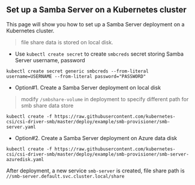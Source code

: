 ## Set up a Samba Server on a Kubernetes cluster
This page will show you how to set up a Samba Server deployment on a Kubernetes cluster.
 > file share data is stored on local disk.

 - Use `kubectl create secret` to create `smbcreds` secret storing Samba Server username, password
```console
kubectl create secret generic smbcreds --from-literal username=USERNAME --from-literal password="PASSWORD"
```

 - Option#1. Create a Samba Server deployment on local disk
> modify `/smbshare-volume` in deployment to specify different path for smb share data store
```console
kubectl create -f https://raw.githubusercontent.com/kubernetes-csi/csi-driver-smb/master/deploy/example/smb-provisioner/smb-server.yaml
```

 - Option#2. Create a Samba Server deployment on Azure data disk
```console
kubectl create -f https://raw.githubusercontent.com/kubernetes-csi/csi-driver-smb/master/deploy/example/smb-provisioner/smb-server-azuredisk.yaml
```

After deployment, a new service `smb-server` is created, file share path is `//smb-server.default.svc.cluster.local/share`
